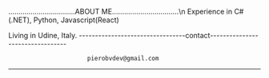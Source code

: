 .................................ABOUT ME.................................\n
            Experience in C# (.NET), Python, Javascript(React)
            

Living in Udine, Italy.
---------------------------------contact---------------------------------

                          pierobvdev@gmail.com
__________________________________________________________________________
